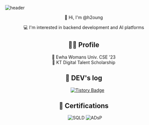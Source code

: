 
<!--
**h2oung/h2oung** is a ✨ _special_ ✨ repository because its `README.md` (this file) appears on your GitHub profile.

Here are some ideas to get you started:

- 🔭 I’m currently working on ...
- 🌱 I’m currently learning ...
- 👯 I’m looking to collaborate on ...
- 🤔 I’m looking for help with ...
- 💬 Ask me about ...
- 📫 How to reach me: ...
- 😄 Pronouns: ...
- ⚡ Fun fact: ...
-->

![header](https://capsule-render.vercel.app/api?type=wave&color=E8DDED&height=300&section=header&text=Hyunyoung's%20GitHub&fontSize=70&animation=fadeIn&fontAlignY=38&desc=Get,%20Set,%20Go!&descAlignY=60&descAlign=85)



<!-- Introduction -->
<p align="center">👋 Hi, I'm @h2oung</p>
<p align="center">💻 I'm interested in backend development and AI platforms</p>

<!-- Profile 섹션 -->
<h2 align="center">👩‍💻 Profile </h2>

<div align="center">🔹 Ewha Womans Univ. CSE '23</div>
<div align="center">🔹 KT Digital Talent Scholarship</div>



<!-- DEV's log -->
<h2 align="center">📝 DEV's log</h2>

<div align="center">

&nbsp;&nbsp;&nbsp;&nbsp;&nbsp;&nbsp;[![Tistory Badge](https://img.shields.io/badge/Tistory-Blog-FF5A5F?style=flat-square&logo=tistory&logoColor=white)](https://wisekhy.tistory.com/)

</div>
<!-- Certifications 섹션 -->
<h2 align="center">📜 Certifications</h2>

<div align="center">

&nbsp;&nbsp;![SQLD](https://img.shields.io/badge/Certification-SQLD-2E8B57?style=flat-square)
![ADsP](https://img.shields.io/badge/Certification-ADsP-4682B4?style=flat-square)

</div>

